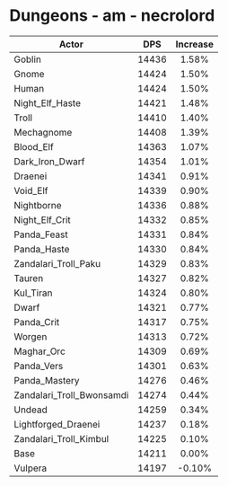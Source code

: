 # Dungeons - am - necrolord
| Actor | DPS | Increase |
|---|:---:|:---:|
|Goblin|14436|1.58%|
|Gnome|14424|1.50%|
|Human|14424|1.50%|
|Night_Elf_Haste|14421|1.48%|
|Troll|14410|1.40%|
|Mechagnome|14408|1.39%|
|Blood_Elf|14363|1.07%|
|Dark_Iron_Dwarf|14354|1.01%|
|Draenei|14341|0.91%|
|Void_Elf|14339|0.90%|
|Nightborne|14336|0.88%|
|Night_Elf_Crit|14332|0.85%|
|Panda_Feast|14331|0.84%|
|Panda_Haste|14330|0.84%|
|Zandalari_Troll_Paku|14329|0.83%|
|Tauren|14327|0.82%|
|Kul_Tiran|14324|0.80%|
|Dwarf|14321|0.77%|
|Panda_Crit|14317|0.75%|
|Worgen|14313|0.72%|
|Maghar_Orc|14309|0.69%|
|Panda_Vers|14301|0.63%|
|Panda_Mastery|14276|0.46%|
|Zandalari_Troll_Bwonsamdi|14274|0.44%|
|Undead|14259|0.34%|
|Lightforged_Draenei|14237|0.18%|
|Zandalari_Troll_Kimbul|14225|0.10%|
|Base|14211|0.00%|
|Vulpera|14197|-0.10%|
